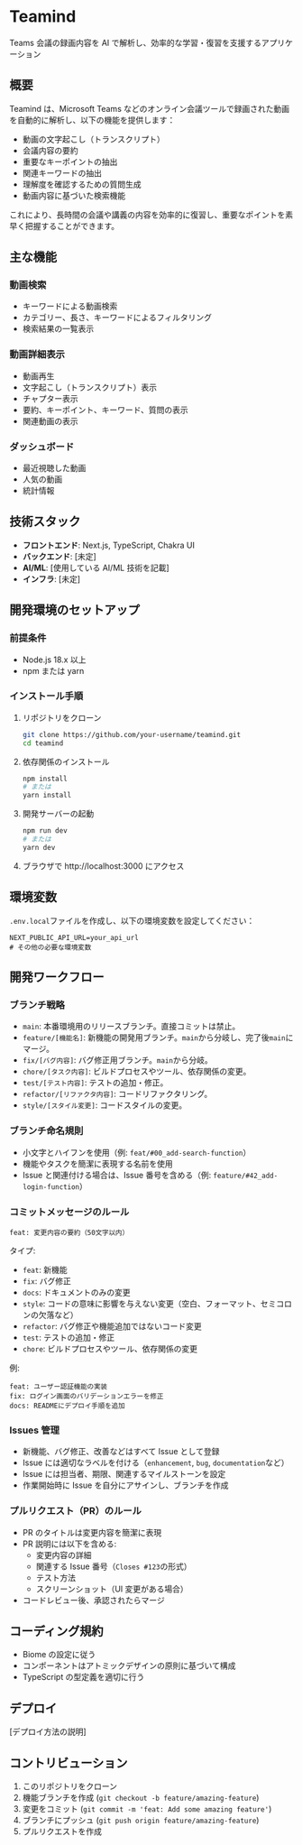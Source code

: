 # Teamind

Teams 会議の録画内容を AI で解析し、効率的な学習・復習を支援するアプリケーション

## 概要

Teamind は、Microsoft Teams などのオンライン会議ツールで録画された動画を自動的に解析し、以下の機能を提供します：

- 動画の文字起こし（トランスクリプト）
- 会議内容の要約
- 重要なキーポイントの抽出
- 関連キーワードの抽出
- 理解度を確認するための質問生成
- 動画内容に基づいた検索機能

これにより、長時間の会議や講義の内容を効率的に復習し、重要なポイントを素早く把握することができます。

## 主な機能

### 動画検索

- キーワードによる動画検索
- カテゴリー、長さ、キーワードによるフィルタリング
- 検索結果の一覧表示

### 動画詳細表示

- 動画再生
- 文字起こし（トランスクリプト）表示
- チャプター表示
- 要約、キーポイント、キーワード、質問の表示
- 関連動画の表示

### ダッシュボード

- 最近視聴した動画
- 人気の動画
- 統計情報

## 技術スタック

- **フロントエンド**: Next.js, TypeScript, Chakra UI
- **バックエンド**: [未定]
- **AI/ML**: [使用している AI/ML 技術を記載]
- **インフラ**: [未定]

## 開発環境のセットアップ

### 前提条件

- Node.js 18.x 以上
- npm または yarn

### インストール手順

1. リポジトリをクローン

   ```bash
   git clone https://github.com/your-username/teamind.git
   cd teamind
   ```

2. 依存関係のインストール

   ```bash
   npm install
   # または
   yarn install
   ```

3. 開発サーバーの起動

   ```bash
   npm run dev
   # または
   yarn dev
   ```

4. ブラウザで http://localhost:3000 にアクセス

## 環境変数

`.env.local`ファイルを作成し、以下の環境変数を設定してください：

```
NEXT_PUBLIC_API_URL=your_api_url
# その他の必要な環境変数
```

## 開発ワークフロー

### ブランチ戦略

- `main`: 本番環境用のリリースブランチ。直接コミットは禁止。
- `feature/[機能名]`: 新機能の開発用ブランチ。`main`から分岐し、完了後`main`にマージ。
- `fix/[バグ内容]`: バグ修正用ブランチ。`main`から分岐。
- `chore/[タスク内容]`: ビルドプロセスやツール、依存関係の変更。
- `test/[テスト内容]`: テストの追加・修正。
- `refactor/[リファクタ内容]`: コードリファクタリング。
- `style/[スタイル変更]`: コードスタイルの変更。

### ブランチ命名規則

- 小文字とハイフンを使用（例: `feat/#00_add-search-function`）
- 機能やタスクを簡潔に表現する名前を使用
- Issue と関連付ける場合は、Issue 番号を含める（例: `feature/#42_add-login-function`）

### コミットメッセージのルール

```
feat: 変更内容の要約（50文字以内）
```

タイプ:

- `feat`: 新機能
- `fix`: バグ修正
- `docs`: ドキュメントのみの変更
- `style`: コードの意味に影響を与えない変更（空白、フォーマット、セミコロンの欠落など）
- `refactor`: バグ修正や機能追加ではないコード変更
- `test`: テストの追加・修正
- `chore`: ビルドプロセスやツール、依存関係の変更

例:

```
feat: ユーザー認証機能の実装
fix: ログイン画面のバリデーションエラーを修正
docs: READMEにデプロイ手順を追加
```

### Issues 管理

- 新機能、バグ修正、改善などはすべて Issue として登録
- Issue には適切なラベルを付ける（`enhancement`, `bug`, `documentation`など）
- Issue には担当者、期限、関連するマイルストーンを設定
- 作業開始時に Issue を自分にアサインし、ブランチを作成

### プルリクエスト（PR）のルール

- PR のタイトルは変更内容を簡潔に表現
- PR 説明には以下を含める:
  - 変更内容の詳細
  - 関連する Issue 番号（`Closes #123`の形式）
  - テスト方法
  - スクリーンショット（UI 変更がある場合）
- コードレビュー後、承認されたらマージ

## コーディング規約

- Biome の設定に従う
- コンポーネントはアトミックデザインの原則に基づいて構成
- TypeScript の型定義を適切に行う

## デプロイ

[デプロイ方法の説明]

## コントリビューション

1. このリポジトリをクローン
2. 機能ブランチを作成 (`git checkout -b feature/amazing-feature`)
3. 変更をコミット (`git commit -m 'feat: Add some amazing feature'`)
4. ブランチにプッシュ (`git push origin feature/amazing-feature`)
5. プルリクエストを作成
